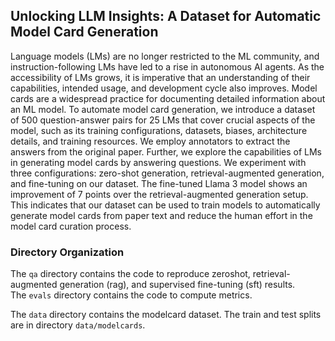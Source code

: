 ## Unlocking LLM Insights: A Dataset for Automatic Model Card Generation  

Language models (LMs) are no longer restricted to the ML community, and instruction-following LMs have led to a rise in autonomous AI agents. As the accessibility of LMs grows, it is imperative that an understanding of their capabilities, intended usage, and development cycle also improves. Model cards are a widespread practice for documenting detailed information about an ML model. To automate model card generation, we introduce a dataset of 500 question-answer pairs for 25 LMs that cover crucial aspects of the model, such as its training configurations, datasets, biases, architecture details, and training resources. We employ annotators to extract the answers from the original paper. Further, we explore the capabilities of LMs in generating model cards by answering questions. We experiment with three configurations: zero-shot generation, retrieval-augmented generation, and fine-tuning on our dataset. The fine-tuned Llama 3 model shows an improvement of 7 points over the retrieval-augmented generation setup. This indicates that our dataset can be used to train models to automatically generate model cards from paper text and reduce the human effort in the model card curation process.  


### Directory Organization  
The `qa` directory contains the code to reproduce zeroshot, retrieval-augmented generation (rag), and supervised fine-tuning (sft) results.   
The `evals` directory contains the code to compute metrics.  

The `data` directory contains the modelcard dataset. The train and test splits are in directory `data/modelcards`. 